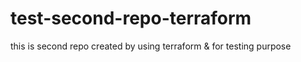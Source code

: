# test-second-repo-terraform
this is second repo created by using terraform &amp; for testing purpose
